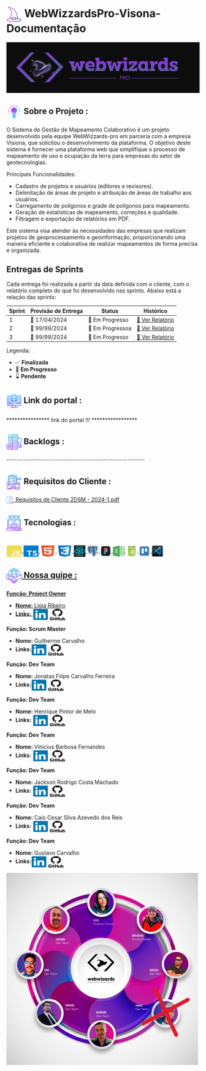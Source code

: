 
<div>
<h1>
<img style="vertical-align: middle" alt="WW" height="40" width="40" src="./icon/chapeu-de-bruxa.png"> WebWizzardsPro-Visona-Documentação
</h1>
<img style="vertical-align: middle" alt="logo-webwizzards" src="./icon/logoWebWizardsPro.jpg">
</div>

<div>
<h2>
<img style="vertical-align: middle" alt="WW" height="40" width="40" src="./icon/lampada.png"> Sobre o Projeto : 
</h2>
<p>
O Sistema de Gestão de Mapeamento Colaborativo é um projeto desenvolvido pela equipe WebWizzards-pro em parceria com a empresa Visiona, que solicitou o desenvolvimento da plataforma. O objetivo deste sistema é fornecer uma plataforma web que simplifique o processo de mapeamento de uso e ocupação da terra para empresas do setor de geotecnologias.

Principais Funcionalidades:

- Cadastro de projetos e usuários (editores e revisores).
- Delimitação de áreas de projeto e atribuição de áreas de trabalho aos usuários.
- Carregamento de polígonos e grade de polígonos para mapeamento.
- Geração de estatísticas de mapeamento, correções e qualidade.
- Filtragem e exportação de relatórios em PDF.

Este sistema visa atender às necessidades das empresas que realizam projetos de geoprocessamento e geoinformação, proporcionando uma maneira eficiente e colaborativa de realizar mapeamentos de forma precisa e organizada. 
</p>
</div>

<h2> Entregas de Sprints </h2>

Cada entrega foi realizada a partir da data definida com o cliente, com o relatório completo do que foi desenvolvido nas sprints. Abaixo está a relação das sprints:

| Sprint | Previsão de Entrega | Status | Histórico |
| ------ | -------------------- | ------ | --------- |
|   1    | 📅 17/04/2024        | :construction: Em Progresso | [:round_pushpin: Ver Relatório](./Sprint01.md  ) |
|   2    | 📅 99/99/2024       | :construction: Em Progressoa | [:round_pushpin: Ver Relatório](./Sprint02.md) |
|   3    | 📅 99/99/2024       | :construction: Em Progresso | [:round_pushpin: Ver Relatório](./Sprint03.md) |

Legenda:
- :white_check_mark: **Finalizada**
- :construction: **Em Progresso**
- :hourglass: **Pendente**


<div>
<h2>

<img style="vertical-align: middle" alt="WW" height="40" width="40" src="./icon/navegador-da-web.png"> Link do portal :

</h2>
****************  link do portal !!!  *****************
</div>





<div>
<h2>
<img style="vertical-align: middle" alt="WW" height="40" width="40" src="./icon/backlog.png"> Backlogs :
</h2>
--------------------------------------------------------
</div>


<div>
<h2>
<img style="vertical-align: middle" alt="WW" height="40" width="40" src="./icon/requisitos.png"> Requisitos do Cliente :
</h2>
<a href="./Requisitos de Cliente 2DSM - 2024-1.pdf"><img style="vertical-align: middle" alt="WW" height="20" width="20" src="./icon/baixar-pdf.png">  Requisitos de Cliente 2DSM - 2024-1.pdf</a>
</div>



<div>
<h2>

<img style="vertical-align: middle" alt="WW" height="40" width="40" src="./icon/tecnologia.png"> Tecnologias :

</h2>
</div>


<div>

<br>
<a href="https://www.javascript.com/"> <img align="center" alt="Js" height="30" width="40" src="https://raw.githubusercontent.com/devicons/devicon/master/icons/javascript/javascript-plain.svg">
</a>
<a href="https://www.typescriptlang.org/"><img align="center" alt="Ts" height="30" width="40" src="https://raw.githubusercontent.com/devicons/devicon/master/icons/typescript/typescript-plain.svg">
</a>
<a href="https://html.com/"><img align="center" alt="HTML" height="30" width="40" src="https://raw.githubusercontent.com/devicons/devicon/master/icons/html5/html5-original.svg">
</a>
<a href="https://css3.com/"><img align="center" alt="CSS" height="30" width="40" src="https://raw.githubusercontent.com/devicons/devicon/master/icons/css3/css3-original.svg">
</a>    
<a href=""><img align="center" alt="react" height="30" width="30" src="./icon/282599.webp">
</a>
<a href=""><img align="center" alt="postgres" height="30" width="30" 
src="./icon/postgres.png">
</a>
<a href=""><img align="center" alt="figma" height="30" width="30" src="./icon/figma.png">
</a>
<a href=""><img align="center" alt="excel" height="30" width="30" src="./icon/excel.png">
</a>
<a href=""><img align="center" alt="node.js" height="30" width="30" src="./icon/pngegg.png">
</a>
<a href=""><img align="center" alt="trello" height="30" width="30" src="./icon/trello_logo_icon_189227.png">
</a>
<a href=""><img align="center" alt="vs-code" height="30" width="30" src="./icon/visual-studio-code.1024x1014.png">
  
</div>

<div>
<h2>
<img style="vertical-align: middle" alt="WW" height="40" width="40" src="./icon/equipe.png"> Nossa quipe :
</h2>


**Função: Project Owner**
- **Nome:** Ligia Ribeiro
- **Links:** <a href="https://www.linkedin.com/in/liribeiro/"><img align="center" alt="Linkedin" height="30" width="40" src="https://github.com/devicons/devicon/blob/master/icons/linkedin/linkedin-original.svg"></a>
             <a href="https://github.com/ligribeiro"><img align="center" alt="Github" height="30" width="40" src="https://github.com/devicons/devicon/blob/master/icons/github/github-original-wordmark.svg"></a>

**Função: Scrum Master**
- **Nome:** Guilherme Carvalho
- **Links:**<a href="https://www.linkedin.com/in/guilherme-carvalho-1b8b08156/"><img align="center" alt="Linkedin" height="30" width="40" src="https://github.com/devicons/devicon/blob/master/icons/linkedin/linkedin-original.svg"></a>
            <a href="https://github.com/cGuilhermec"><img align="center" alt="Github" height="30" width="40" src="https://github.com/devicons/devicon/blob/master/icons/github/github-original-wordmark.svg"></a>
  
**Função: Dev Team**
- **Nome:** Jonatas Filipe Carvalho Ferreira
- **Links:**<a href="https://www.linkedin.com/in/jonatas-filipe-aa4534165/"><img align="center" alt="Linkedin" height="30" width="40" src="https://github.com/devicons/devicon/blob/master/icons/linkedin/linkedin-original.svg"></a>
            <a href="https://github.com/filipejonatas"><img align="center" alt="Github" height="30" width="40" src="https://github.com/devicons/devicon/blob/master/icons/github/github-original-wordmark.svg"></a>

**Função: Dev Team**
- **Nome:** Henrique Pintor de Melo
- **Links:** <a href="https://www.linkedin.com/in/henrique-pintor-92448a28b/"><img align="center" alt="Linkedin" height="30" width="40" src="https://github.com/devicons/devicon/blob/master/icons/linkedin/linkedin-original.svg"></a>
             <a href="https://github.com/HenriquePmelo"><img align="center" alt="Github" height="30" width="40" src="https://github.com/devicons/devicon/blob/master/icons/github/github-original-wordmark.svg"></a>

**Função: Dev Team**
- **Nome:** Vinicius Barbosa Fernandes
- **Links:** <a href="https://www.linkedin.com/in/vinicius-fernandes-6088a323b/"><img align="center" alt="Linkedin" height="30" width="40" src="https://github.com/devicons/devicon/blob/master/icons/linkedin/linkedin-original.svg"></a>
             <a href="https://github.com/Viniciusfernandes2"><img align="center" alt="Github" height="30" width="40" src="https://github.com/devicons/devicon/blob/master/icons/github/github-original-wordmark.svg"></a>

**Função: Dev Team**
- **Nome:** Jackson Rodrigo Costa Machado
- **Links:** <a href="https://www.linkedin.com/in/jackson-rodrigo-costa-machado-b636a84a/"><img align="center" alt="Linkedin" height="30" width="40" src="https://github.com/devicons/devicon/blob/master/icons/linkedin/linkedin-original.svg"></a>
             <a href="https://github.com/jacksonrcmachado"><img align="center" alt="Github" height="30" width="40" src="https://github.com/devicons/devicon/blob/master/icons/github/github-original-wordmark.svg"></a>

**Função: Dev Team**
- **Nome:** Caio Cesar Silva Azevedo dos Reis
- **Links:** <a href="https://www.linkedin.com/in/caio-azevedo-dev/"><img align="center" alt="Linkedin" height="30" width="40" src="https://github.com/devicons/devicon/blob/master/icons/linkedin/linkedin-original.svg"></a>
             <a href="https://github.com/CaiooAzevedoo"><img align="center" alt="Github" height="30" width="40" src="https://github.com/devicons/devicon/blob/master/icons/github/github-original-wordmark.svg"></a>

**Função: Dev Team**
- **Nome:** Gustavo Carvalho
- **Links:**<a href="https://www.linkedin.com/in/gustavo-carvalho-73663514a/"><img align="center" alt="Linkedin" height="30" width="40" src="https://github.com/devicons/devicon/blob/master/icons/linkedin/linkedin-original.svg"></a>
            <a href="https://github.com/xgustavu"><img align="center" alt="Github" height="30" width="40" src="https://github.com/devicons/devicon/blob/master/icons/github/github-original-wordmark.svg"></a>

<img style="vertical-align: middle" alt="WW" src="./icon/equipePhoto.jpg">

</div>
